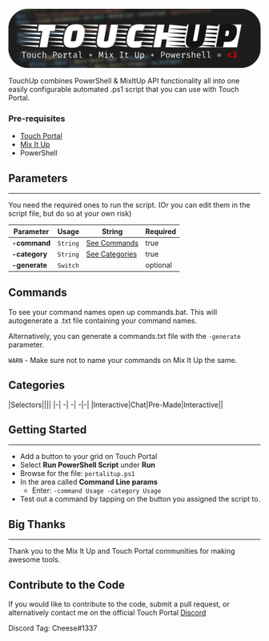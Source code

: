 
![](image.png)

TouchUp combines PowerShell & MixItUp API functionality all into one easily configurable automated .ps1 script that you can use with Touch Portal.

### Pre-requisites
- [Touch Portal](https://www.touch-portal.com/)
- [Mix It Up](https://mixitupapp.com/)
- PowerShell

## **Parameters** 
---
You need the required ones to run the script. (Or you can edit them in the script file, but do so at your own risk)

| Parameter    | Usage        | String  | Required
|------------------|-|-| -|
| **-command** | `String` | [See Commands](#Commands) | true
| **-category**| `String` |[See Categories](#Categories) | true
| **-generate** | `Switch` |  | optional

## Commands

To see your command names open up commands.bat. This will autogenerate a .txt file containing your command names.

Alternatively, you can generate a commands.txt file with the `-generate` parameter.

`WARN` - Make sure not to name your commands on Mix It Up the same.

## Categories
|Selectors||||
|-| -| -| -|-|
|Interactive|Chat|Pre-Made|Interactive||


## **Getting Started**
---
- Add a button to your grid on Touch Portal
- Select **Run PowerShell Script** under **Run**
- Browse for the file: `portalitup.ps1`
- In the area called **Command Line params**
    - Enter: `-command Usage -category Usage`
- Test out a command by tapping on the button you assigned the script to.

## Big Thanks
---
Thank you to the Mix It Up and Touch Portal communities for making awesome tools.

## Contribute to the Code

If you would like to contribute to the code, submit a pull request, or alternatively contact me on the official Touch Portal [Discord](discord.gg/MgxQb8r)

Discord Tag: Cheese#1337